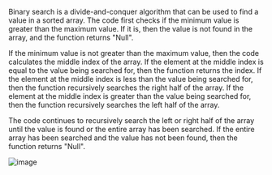 Binary search is a divide-and-conquer algorithm that can be used to find a value in a sorted array. The code first checks if the minimum value is greater than the maximum value. If it is, then the value is not found in the array, and the function returns "Null".

If the minimum value is not greater than the maximum value, then the code calculates the middle index of the array. If the element at the middle index is equal to the value being searched for, then the function returns the index. If the element at the middle index is less than the value being searched for, then the function recursively searches the right half of the array. If the element at the middle index is greater than the value being searched for, then the function recursively searches the left half of the array.

The code continues to recursively search the left or right half of the array until the value is found or the entire array has been searched. If the entire array has been searched and the value has not been found, then the function returns "Null".

![image](https://github.com/govindraj-7c/Java-DSA/assets/126868326/1780835d-7a40-4992-ac76-10121d89e0df)
